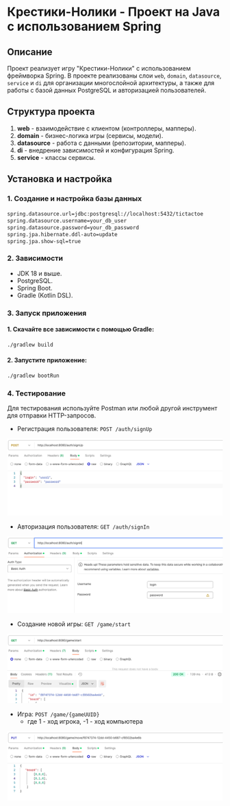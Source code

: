 # Крестики-Нолики - Проект на Java с использованием Spring

## Описание
Проект реализует игру "Крестики-Нолики" с использованием фреймворка Spring.
В проекте реализованы слои `web`, `domain`, `datasource`, `service` и `di` для организации многослойной архитектуры, а также для работы с базой данных PostgreSQL и авторизацией пользователей.

## Структура проекта
1. **web** - взаимодействие с клиентом (контроллеры, мапперы).
2. **domain** - бизнес-логика игры (сервисы, модели).
3. **datasource** - работа с данными (репозитории, мапперы).
4. **di** - внедрение зависимостей и конфигурация Spring.
5. **service** - классы сервисы.

## Установка и настройка

### 1. Создание и настройка базы данных

```properties
spring.datasource.url=jdbc:postgresql://localhost:5432/tictactoe
spring.datasource.username=your_db_user
spring.datasource.password=your_db_password
spring.jpa.hibernate.ddl-auto=update
spring.jpa.show-sql=true
```
### 2. Зависимости

- JDK 18 и выше.
- PostgreSQL.
- Spring Boot.
- Gradle (Kotlin DSL).

### 3. Запуск приложения

#### 1. Скачайте все зависимости с помощью Gradle:

```bash
./gradlew build
```

#### 2. Запустите приложение:

```bash
./gradlew bootRun
```

### 4. Тестирование

Для тестирования используйте Postman или любой другой инструмент для отправки HTTP-запросов.

- Регистрация пользователя: `POST /auth/signUp`

![img_1.png](images/img_1.png)

- Авторизация пользователя: `GET /auth/signIn`

![img.png](images/img.png)

- Создание новой игры: `GET /game/start`

![img_2.png](images/img_2.png)

- Игра: `POST /game/{gameUUID}`
  - где 1 - ход игрока, -1 - ход компьютера   

![img_3.png](images/img_3.png)
